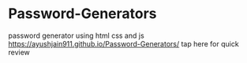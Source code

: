 # Password-Generators
password generator using html css and js
https://ayushjain911.github.io/Password-Generators/  tap here for quick review
